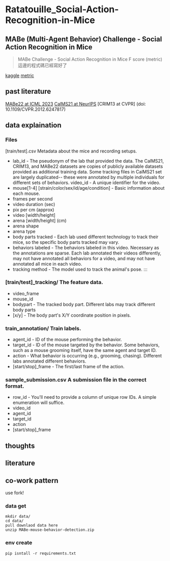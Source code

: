 # Ratatouille_Social-Action-Recognition-in-Mice

## MABe (Multi-Agent Behavior) Challenge - Social Action Recognition in Mice
> MABe Challenge - Social Action Recognition in Mice
> F score (metric) 這邊的程式碼已經寫好了
 
[kaggle](https://www.kaggle.com/competitions/MABe-mouse-behavior-detection)
[metric](https://www.kaggle.com/code/metric/mabe-f-beta)

## past literature
[MABe22 at ICML 2023](https://arxiv.org/pdf/2207.10553)
[CalMS21 at NeurIPS](https://arxiv.org/pdf/2104.0271)
[CRIM13 at CVPR] (doi: 10.1109/CVPR.2012.6247817)

## data explaination
### Files
[train/test].csv Metadata about the mice and recording setups.
* lab_id - The pseudonym of the lab that provided the data. The CalMS21, CRIM13, and MABe22 datasets are copies of publicly available datasets provided as additional training data. Some tracking files in CalMS21 set are largely duplicated-- these were annotated by multiple individuals for different sets of behaviors.
video_id - A unique identifier for the video.
* mouse[1-4] [strain/color/sex/id/age/condition] - Basic information about each mouse.
* frames per second
* video duration (sec)
* pix per cm (approx)
* video [width/height]
* arena [width/height] (cm)
* arena shape
* arena type
* body parts tracked - Each lab used different technology to track their mice, so the specific body parts tracked may vary.
* behaviors labeled - The behaviors labeled in this video. Necessary as the annotations are sparse. Each lab annotated their videos differently, may not have annotated all behaviors for a video, and may not have annotated all mice in each video.
* tracking method - The model used to track the animal's pose.
::: 
### [train/test]_tracking/ The feature data.
* video_frame
* mouse_id
* bodypart - The tracked body part. Different labs may track different body parts
* [x/y] - The body part's X/Y coordinate position in pixels.

### train_annotation/ Train labels.
* agent_id - ID of the mouse performing the behavior.
* target_id - ID of the mouse targeted by the behavior. Some behaviors, such as a mouse grooming itself, have the same agent and target ID.
* action - What behavior is occurring (e.g., grooming, chasing). Different labs annotated different behaviors.
* [start/stop]_frame - The first/last frame of the action.

### sample_submission.csv A submission file in the correct format.
* row_id - You'll need to provide a column of unique row IDs. A simple enumeration will suffice.
* video_id
* agent_id
* target_id
* action
* [start/stop]_frame



## thoughts


## literature

## co-work pattern
use fork! 

### data get

``` linux
mkdir data/
cd data/
pull downlaod data here
unzip MABe-mouse-behavior-detection.zip
```

### env create
```
pip isntall -r requirements.txt
```






